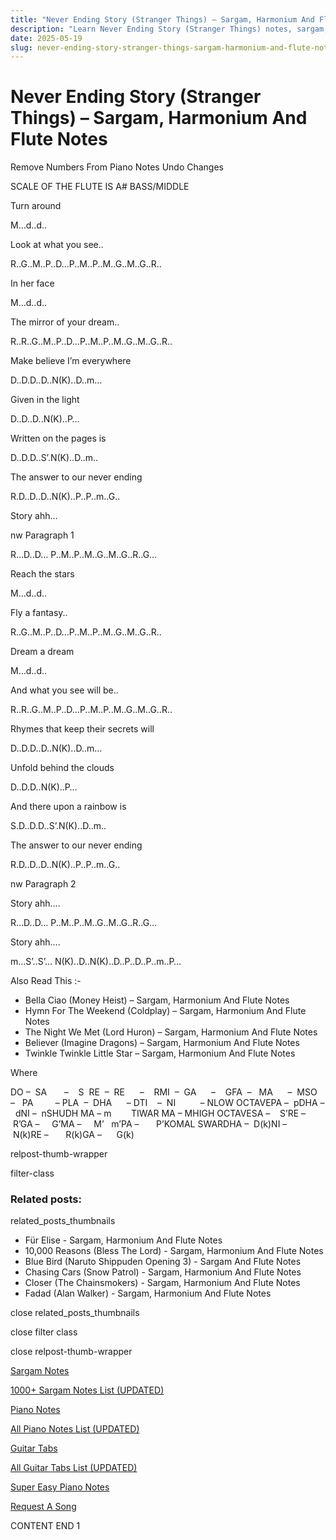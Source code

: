 ```yaml
---
title: "Never Ending Story (Stranger Things) – Sargam, Harmonium And Flute Notes"
description: "Learn Never Ending Story (Stranger Things) notes, sargam, harmonium notations and flute notes. Easy step-by-step tutorial for beginners."
date: 2025-05-19
slug: never-ending-story-stranger-things-sargam-harmonium-and-flute-notes
---
```


# Never Ending Story (Stranger Things) – Sargam, Harmonium And Flute Notes

Remove Numbers From Piano Notes
Undo Changes

SCALE OF THE FLUTE IS A# BASS/MIDDLE

Turn around

M…d..d..

Look at what you see..

R..G..M..P..D…P..M..P..M..G..M..G..R..

In her face

M…d..d..

The mirror of your dream..

R..R..G..M..P..D…P..M..P..M..G..M..G..R..

Make believe I’m everywhere

D..D.D..D..N(K)..D..m…

Given in the light

D..D..D..N(K)..P…

Written on the pages is

D..D.D..S’.N(K)..D..m..

The answer to our never ending

R.D..D..D..N(K)..P..P..m..G..

Story ahh…

nw Paragraph 1

R…D..D… P..M..P..M..G..M..G..R..G…

Reach the stars

M…d..d..

Fly a fantasy..

R..G..M..P..D…P..M..P..M..G..M..G..R..

Dream a dream

M…d..d..

And what you see will be..

R..R..G..M..P..D…P..M..P..M..G..M..G..R..

Rhymes that keep their secrets will

D..D.D..D..N(K)..D..m…

Unfold behind the clouds

D..D.D..N(K)..P…

And there upon a rainbow is

S.D..D.D..S’.N(K)..D..m..

The answer to our never ending

R.D..D..D..N(K)..P..P..m..G..

nw Paragraph 2

Story ahh….

R…D..D… P..M..P..M..G..M..G..R..G…

Story ahh….

m…S’..S’… N(K)..D..N(K)..D..P..D..P..m..P…

Also Read This :-

* Bella Ciao (Money Heist) – Sargam, Harmonium And Flute Notes
* Hymn For The Weekend (Coldplay) – Sargam, Harmonium And Flute Notes
* The Night We Met (Lord Huron) – Sargam, Harmonium And Flute Notes
* Believer (Imagine Dragons) – Sargam, Harmonium And Flute Notes
* Twinkle Twinkle Little Star – Sargam, Harmonium And Flute Notes

Where

DO –  SA       –    S  RE  –  RE      –    RMI  –  GA      –    GFA  –   MA      –  MSO  –   PA         – PLA  –  DHA      – DTI    –  NI          – NLOW OCTAVEPA –  pDHA –  dNI –  nSHUDH MA – m        TIWAR MA – MHIGH OCTAVESA –    S’RE –     R’GA –     G’MA –     M’   m’PA –       P’KOMAL SWARDHA –  D(k)NI –       N(k)RE –       R(k)GA –      G(k)

relpost-thumb-wrapper

filter-class

### Related posts:

related_posts_thumbnails

* Für Elise - Sargam, Harmonium And Flute Notes
* 10,000 Reasons (Bless The Lord) - Sargam, Harmonium And Flute Notes
* Blue Bird (Naruto Shippuden Opening 3) - Sargam And Flute Notes
* Chasing Cars (Snow Patrol) - Sargam, Harmonium And Flute Notes
* Closer (The Chainsmokers) - Sargam, Harmonium And Flute Notes
* Fadad (Alan Walker) - Sargam, Harmonium And Flute Notes

close related_posts_thumbnails

close filter class

close relpost-thumb-wrapper

[Sargam Notes](https://www.notationsworld.com/sargam-notes.html)

[1000+ Sargam Notes List (UPDATED)](https://www.notationsworld.com/all-songs-list-sargam-notes.html)

[Piano Notes](https://www.notationsworld.com/piano-notes.html)

[All Piano Notes List (UPDATED)](https://www.notationsworld.com/all-songs-list-piano-notes.html)

[Guitar Tabs](https://www.notationsworld.com/guitar-tabs.html)

[All Guitar Tabs List (UPDATED)](https://www.notationsworld.com/all-songs-list-guitar-tabs.html)

[Super Easy Piano Notes](https://studywall.in/)

[Request A Song](https://www.notationsworld.com/request-a-song.html)

CONTENT END 1

